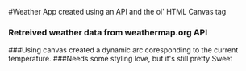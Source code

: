 #Weather App created using an API and the ol' HTML Canvas tag
### Retreived weather data from weathermap.org API
###Using canvas created a dynamic arc coresponding to the current temperature.
###Needs some styling love, but it's still pretty Sweet

